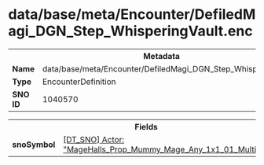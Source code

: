 <h1>data/base/meta/Encounter/DefiledMagi_DGN_Step_WhisperingVault.enc</h1><table><tr><th colspan="100%">Metadata</th></tr><tr><td><b>Name</b></td><td>data/base/meta/Encounter/DefiledMagi_DGN_Step_WhisperingVault.enc</td></tr><tr><td><b>Type</b></td><td>EncounterDefinition</td></tr><tr><td><b>SNO ID</b></td><td>1040570</td></tr></table>

<table><tr><th colspan="100%">Fields</th></tr><tr><td><b>snoSymbol</b></td><td><a href="..\Actor\MageHalls_Prop_Mummy_Mage_Any_1x1_01_Multistage.acr.md">[DT_SNO] Actor: "MageHalls_Prop_Mummy_Mage_Any_1x1_01_Multistage"</a></td></tr></table>

